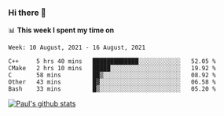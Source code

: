 ### Hi there 👋

📊 **This week I spent my time on**
<!--START_SECTION:waka-->
```text
Week: 10 August, 2021 - 16 August, 2021

C++     5 hrs 40 mins   █████████████░░░░░░░░░░░░   52.05 % 
CMake   2 hrs 10 mins   █████░░░░░░░░░░░░░░░░░░░░   19.92 % 
C       58 mins         ██▒░░░░░░░░░░░░░░░░░░░░░░   08.92 % 
Other   43 mins         █▓░░░░░░░░░░░░░░░░░░░░░░░   06.58 % 
Bash    33 mins         █▒░░░░░░░░░░░░░░░░░░░░░░░   05.20 % 
```
<!--END_SECTION:waka-->


[![Paul's github stats](https://github-readme-stats.vercel.app/api?username=mickeyouyou&theme=dracula&show_icons=true)](https://github.com/anuraghazra/github-readme-stats)
